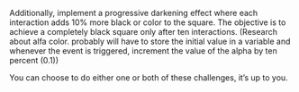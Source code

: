 
Additionally, implement a progressive darkening effect 
where each interaction adds 10% more black or color to 
the square. The objective is to achieve a completely 
black square only after ten interactions. (Research about alfa color. probably will have to store the initial value in a variable and 
whenever the event is triggered, increment the value of the alpha by ten percent (0.1))

You can choose to do either one or both of these 
challenges, it’s up to you.